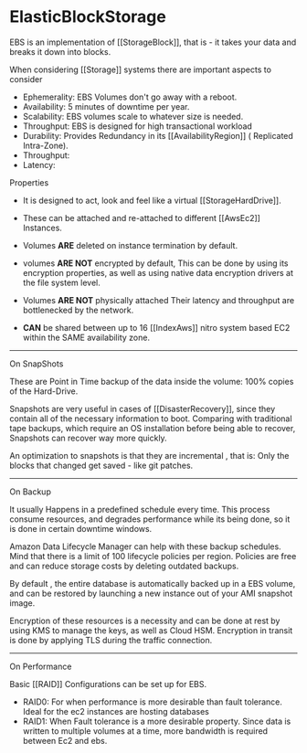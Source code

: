# ElasticBlockStorage

EBS is an implementation of [[StorageBlock]], that is - it takes your data and breaks it down into blocks.

When considering [[Storage]] systems there are important aspects to consider

- Ephemerality: EBS Volumes don't go away with a reboot.
- Availability: 5 minutes of downtime per year.
- Scalability: EBS volumes scale to whatever size is needed.
- Throughput: EBS is designed for high transactional workload
- Durability: Provides Redundancy in its [[AvailabilityRegion]] ( Replicated Intra-Zone).
- Throughput:
- Latency:

Properties

- It is designed to act, look and feel like a virtual [[StorageHardDrive]].

- These can be attached and re-attached to different [[AwsEc2]] Instances.

- Volumes **ARE** deleted on instance termination by default.

- volumes **ARE NOT** encrypted by default,
  This can be done by using its encryption properties, as well as using native data encryption drivers at the file system level.

- Volumes **ARE NOT** physically attached
  Their latency and throughput are bottlenecked by the network.

- **CAN** be shared between up to 16 [[IndexAws]] nitro system based EC2 within the SAME availability zone.

___

On SnapShots

These are Point in Time backup of the data inside the volume: 100% copies of the Hard-Drive.

Snapshots are very useful in cases of [[DisasterRecovery]], since they contain all of the necessary information to boot. Comparing with traditional tape backups, which require an OS installation before being able to recover, Snapshots can recover way more quickly.

An optimization to snapshots is that they are incremental , that is: Only the blocks that changed get saved - like git patches.

___

On Backup

It usually Happens in a predefined schedule every time. This process consume resources, and degrades performance while its being done, so it is done in certain downtime windows.

Amazon Data Lifecycle Manager can help with these backup schedules. Mind that there is a limit of 100 lifecycle policies per region. Policies are free and can reduce storage costs by deleting outdated backups.

By default , the entire database is automatically backed up in a EBS volume, and can be restored by launching a new instance out of your AMI snapshot image.

Encryption of these resources is a necessity and can be done at rest by using KMS to manage the keys, as well as Cloud HSM.
Encryption in transit is done by applying TLS during the traffic connection.

___

On Performance

Basic [[RAID]] Configurations can be set up for EBS.

- RAID0: For when performance is more desirable than fault tolerance. Ideal for the ec2 instances are hosting databases
- RAID1: When Fault tolerance is a more desirable property. Since data is written to multiple volumes at a time, more bandwidth is required between Ec2 and ebs.
